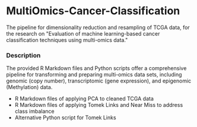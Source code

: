 # MultiOmics-Cancer-Classification
The pipeline for dimensionality reduction and resampling of TCGA data, for the research on "Evaluation of machine learning-based cancer classification techniques using multi-omics data."

### Description
The provided R Markdown files and Python scripts offer a comprehensive pipeline for transforming and preparing multi-omics data sets, including genomic (copy number), transcriptomic (gene expression), and epigenomic (Methylation) data.
 * R Markdown files of applying PCA to cleaned TCGA data
 * R Markdown files of applying Tomek Links and Near Miss to address class imbalance
 * Alternative Python script for Tomek Links
